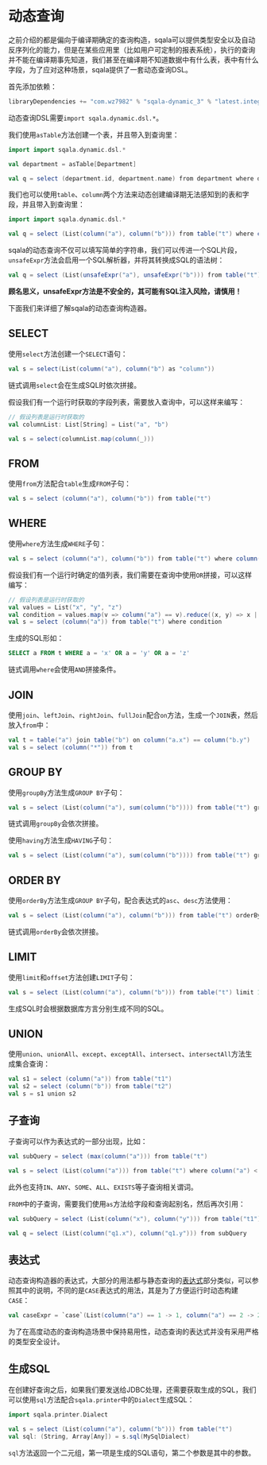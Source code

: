 # 动态查询

之前介绍的都是偏向于编译期确定的查询构造，sqala可以提供类型安全以及自动反序列化的能力，但是在某些应用里（比如用户可定制的报表系统），执行的查询并不能在编译期事先知道，我们甚至在编译期不知道数据中有什么表，表中有什么字段，为了应对这种场景，sqala提供了一套动态查询DSL。

首先添加依赖：

```scala
libraryDependencies += "com.wz7982" % "sqala-dynamic_3" % "latest.integration"
```

动态查询DSL需要`import sqala.dynamic.dsl.*`。

我们使用`asTable`方法创建一个表，并且带入到查询里：

```scala
import import sqala.dynamic.dsl.*

val department = asTable[Department]

val q = select (department.id, department.name) from department where department.id == 1
```

我们也可以使用`table`、`column`两个方法来动态创建编译期无法感知到的表和字段，并且带入到查询里：

```scala
import import sqala.dynamic.dsl.*

val q = select (List(column("a"), column("b"))) from table("t") where column("a") == 1
```

sqala的动态查询不仅可以填写简单的字符串，我们可以传进一个SQL片段，`unsafeExpr`方法会启用一个SQL解析器，并将其转换成SQL的语法树：

```scala
val q = select (List(unsafeExpr("a"), unsafeExpr("b"))) from table("t") where unsafeExpr("a = 1") && unsafeExpr("b") == 1
```

**顾名思义，unsafeExpr方法是不安全的，其可能有SQL注入风险，请慎用！**

下面我们来详细了解sqala的动态查询构造器。

## SELECT

使用`select`方法创建一个`SELECT`语句：

```scala
val s = select(List(column("a"), column("b") as "column"))
```

链式调用`select`会在生成SQL时依次拼接。

假设我们有一个运行时获取的字段列表，需要放入查询中，可以这样来编写：

```scala
// 假设列表是运行时获取的
val columnList: List[String] = List("a", "b")

val s = select(columnList.map(column(_)))
```

## FROM

使用`from`方法配合`table`生成`FROM`子句：

```scala
val s = select (column("a"), column("b")) from table("t")
```

## WHERE

使用`where`方法生成`WHERE`子句：

```scala
val s = select (column("a"), column("b")) from table("t") where column("a") == 1
```

假设我们有一个运行时确定的值列表，我们需要在查询中使用`OR`拼接，可以这样编写：

```scala
// 假设列表是运行时获取的
val values = List("x", "y", "z")
val condition = values.map(v => column("a") == v).reduce((x, y) => x || y)
val s = select (column("a")) from table("t") where condition
```

生成的SQL形如：

```sql
SELECT a FROM t WHERE a = 'x' OR a = 'y' OR a = 'z'
```

链式调用`where`会使用`AND`拼接条件。

## JOIN

使用`join`、`leftJoin`、`rightJoin`、`fullJoin`配合`on`方法，生成一个`JOIN`表，然后放入`from`中：

```scala
val t = table("a") join table("b") on column("a.x") == column("b.y")
val s = select (column("*")) from t
```

## GROUP BY

使用`groupBy`方法生成`GROUP BY`子句：

```scala
val s = select (List(column("a"), sum(column("b")))) from table("t") groupBy List(column("a"))
```

链式调用`groupBy`会依次拼接。

使用`having`方法生成`HAVING`子句：

```scala
val s = select (List(column("a"), sum(column("b")))) from table("t") groupBy List(column("a")) having sum(column("b")) > 1
```

## ORDER BY

使用`orderBy`方法生成`GROUP BY`子句，配合表达式的`asc`、`desc`方法使用：

```scala
val s = select (List(column("a"), column("b"))) from table("t") orderBy List(column("a").asc, column("b").desc)
```

链式调用`orderBy`会依次拼接。

## LIMIT

使用`limit`和`offset`方法创建`LIMIT`子句：

```scala
val s = select (List(column("a"), column("b"))) from table("t") limit 10 offset 10
```

生成SQL时会根据数据库方言分别生成不同的SQL。

## UNION

使用`union`、`unionAll`、`except`、`exceptAll`、`intersect`、`intersectAll`方法生成集合查询：

```scala
val s1 = select (column("a")) from table("t1")
val s2 = select (column("b")) from table("t2")
val s = s1 union s2
```

## 子查询

子查询可以作为表达式的一部分出现，比如：

```scala
val subQuery = select (max(column("a"))) from table("t")

val s = select (List(column("a"))) from table("t") where column("a") < subQuery
```

此外也支持`IN`、`ANY`、`SOME`、`ALL`、`EXISTS`等子查询相关谓词。

`FROM`中的子查询，需要我们使用`as`方法给字段和查询起别名，然后再次引用：

```scala
val subQuery = select (List(column("x"), column("y"))) from table("t1") as "q1"

val q = select (List(column("q1.x"), column("q1.y"))) from subQuery
```

## 表达式

动态查询构造器的表达式，大部分的用法都与静态查询的[表达式](https://wz7982.github.io/sqala-doc/expr/)部分类似，可以参照其中的说明，不同的是`CASE`表达式的用法，其是为了方便运行时动态构建`CASE`：

```scala
val caseExpr = `case`(List(column("a") == 1 -> 1, column("a") == 2 -> 2), 0)
```

为了在高度动态的查询构造场景中保持易用性，动态查询的表达式并没有采用严格的类型安全设计。

## 生成SQL

在创建好查询之后，如果我们要发送给JDBC处理，还需要获取生成的SQL，我们可以使用`sql`方法配合`sqala.printer`中的`Dialect`生成SQL：

```scala
import sqala.printer.Dialect

val s = select (List(column("a"), column("b"))) from table("t")
val sql: (String, Array[Any]) = s.sql(MySqlDialect)
```

`sql`方法返回一个二元组，第一项是生成的SQL语句，第二个参数是其中的参数。